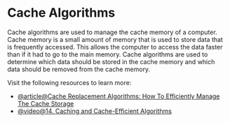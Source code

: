 # Cache Algorithms

Cache algorithms are used to manage the cache memory of a computer. Cache memory is a small amount of memory that is used to store data that is frequently accessed. This allows the computer to access the data faster than if it had to go to the main memory. Cache algorithms are used to determine which data should be stored in the cache memory and which data should be removed from the cache memory.

Visit the following resources to learn more:

- [@article@Cache Replacement Algorithms: How To Efficiently Manage The Cache Storage](https://dev.to/satrobit/cache-replacement-algorithms-how-to-efficiently-manage-the-cache-storage-2ne1)
- [@video@14. Caching and Cache-Efficient Algorithms](https://www.youtube.com/watch?v=xDKnMXtZKq8)
